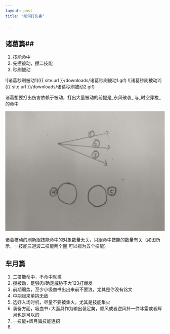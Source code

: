 ```yaml
---
layout: post
title: "如何打伤害"

---
```


## 诸葛篇##

1. 技能命中
2. 先攒被动，攒二技能
3. 秒刷被动

 ![诸葛秒刷被动1]({{ site.url }}/downloads/诸葛秒刷被动1.gif) ![诸葛秒刷被动2]({{ site.url }}/downloads/诸葛秒刷被动2.gif)

诸葛想要打出伤害依赖于被动，打出大量被动的前提是_东风破袭_ 与_时空穿梭_的命中

![诸葛一二技能示意图](/downloads/诸葛一二技能示意图.jpg)

诸葛被动的刷新跟技能命中的对象数量无关，只跟命中技能的数量有关（如图所示，一技能三道波二技能两个圈 可以视为五个技能）

## 芈月篇

1. 二技能命中，不命中就撤
2. 攒被动，足够肉/确定威胁不大123打爆发
3. 前期弱势，至少小吸血书出出来前不要浪，尤其是你没有铭文
4. 中期起来单挑无敌
5. 选好入场时机，尽量不要被集火，尤其是技能集火
6. 装备方面，吸血书+大面具作为输出装足矣，顺风或者逆风补一件冰霜或者辉月也是可以的
7. 一技能+辉月骗技能连招
8. ​